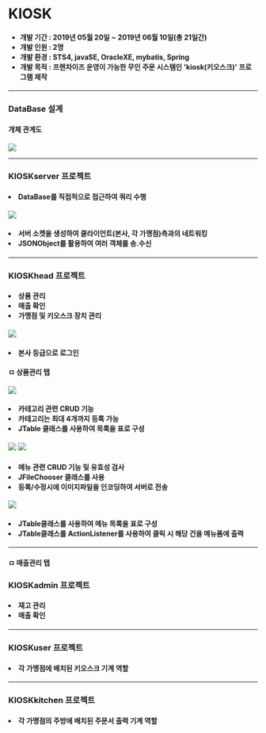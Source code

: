 # KIOSK

<ul>
<h4>
<li>개발 기간 : 2019년 05월 20일 ~ 2019년 06월 10일(총 21일간)</li>
<li>개발 인원 : 2명</li>
<li>개발 환경 : STS4, javaSE, OracleXE, mybatis, Spring</li>
<li>개발 목적 : 프렌차이즈 운영이 가능한 무인 주문 시스템인 'kiosk(키오스크)' 프로그램 제작</li>
</h4>  
</ul>
<hr>
<h3>DataBase 설계</h3>
<h4>개체 관계도</h4>
<img src="https://postfiles.pstatic.net/MjAxOTA2MTFfOTkg/MDAxNTYwMjM5ODQ4Mjk2.43iSLlYii8LQsjabhD2V7TlvKMfKTPuKhiuqsPX_1L8g.LjrH-8dp5nBUbyok8wa-4x0nCVojNqdT0fVmqIjTc_Ig.PNG.dmsl620/%EA%B0%9C%EC%B2%B4%EA%B4%80%EA%B3%84%EB%8F%84.png?type=w580"/>
<hr>
<h3>KIOSKserver 프로젝트</h3>
<h4>
<li>DataBase를 직접적으로 접근하여 쿼리 수행</li>
</h4>
<img src="https://postfiles.pstatic.net/MjAxOTA2MTFfMSAg/MDAxNTYwMjM5ODQ4Mjc4.8aILM1RbQ6-pjPF40K6Gj9uqg946Gpbdi2Gga7qAyTYg.hEtekAEQI1Nmmff93xN7bFcTI2D0hvJ2efO5KuS3VQ8g.PNG.dmsl620/%EC%84%9C%EB%B2%84.png?type=w580" />
<h4>
<li>서버 소켓을 생성하여 클라이언트(본사, 각 가맹점)측과의 네트워킹</li>
<li>JSONObject를 활용하여 여러 객체를 송.수신</li>
</h4>
<hr>
<h3>KIOSKhead 프로젝트</h3>
<h4>
<li>상품 관리</li>
<li>매출 확인</li>
<li>가맹점 및 키오스크 장치 관리</li>
</h4>
<img src="https://postfiles.pstatic.net/MjAxOTA2MTFfMTk5/MDAxNTYwMjQwNDUzMjY5.TXRIrvpC6OEv7e1FJ8WWRPH024N0zvhjXuP8RzuRO6Yg.ytbfdFqBXvuciUraEqdNuZeHEFrGUZoSVW_-DmVNxMog.PNG.dmsl620/%EB%A1%9C%EA%B7%B8%EC%9D%B8_-_root.png?type=w580"/>
<h4>
<li>본사 등급으로 로그인</li>
</h4>
<h4>ㅁ 상품관리 탭</h4>
<img src="https://postfiles.pstatic.net/MjAxOTA2MTFfMTM0/MDAxNTYwMjQwNDUzNzQ1.yooXbpDjSD7S3CdR-lmJllHkDnT4pWX3okxLNYz0Ku8g.2JSaGxu-1e02KShAEgQd3lSFmI1-ikC90mNq3Iqz7Fkg.PNG.dmsl620/%EC%83%81%ED%92%88%EA%B4%80%EB%A6%AC_-_%EC%B9%B4%ED%85%8C%EA%B3%A0%EB%A6%AC_%EB%AA%A9%EB%A1%9D.png?type=w580"/>
<h4>
<li>카테고리 관련 CRUD 기능</li>
<li>카테고리는 최대 4개까지 등록 가능</li>
<li>JTable 클래스를 사용하여 목록을 표로 구성</li>
</h4>
<img src="https://postfiles.pstatic.net/MjAxOTA2MTFfMjgy/MDAxNTYwMjQwNDUzNjA1.axbwLOZlkMGOJtTJ2ETI5D_jARzjckc-xI0D70LlwhAg.yitRUc0zPSpv6xpRcWnE7dB7Nkmn3O2Y58Y2kbxjy7Ug.PNG.dmsl620/%EC%83%81%ED%92%88%EA%B4%80%EB%A6%AC_-_%EC%9D%B4%EB%AF%B8%EC%A7%80_%EB%AF%B8%EB%A6%AC%EB%B3%B4%EA%B8%B0.png?type=w580"/>
<img src="https://postfiles.pstatic.net/MjAxOTA2MTFfNDEg/MDAxNTYwMjQwNDUzNTMx.S4pAWKF39dLsNKOKtYTZibLFnnbnrJSpr-pLxvG3Gawg.C_LEzfpbN-XXjPLS9X38JAPQEx4V7Dbeo-D7pEWqaagg.PNG.dmsl620/%EC%83%81%ED%92%88%EA%B4%80%EB%A6%AC_-_%EB%A9%94%EB%89%B4%EB%93%B1%EB%A1%9D.png?type=w580"/>
<h4>
<li>메뉴 관련 CRUD 기능 및 유효성 검사</li>
<li>JFileChooser 클래스를 사용</li>
<li>등록/수정시에 이미지파일을 인코딩하여 서버로 전송</li>
</h4>
<img src="https://postfiles.pstatic.net/MjAxOTA2MTFfMTQ5/MDAxNTYwMjQwNDUzNTIy.yZoNmum1V52o6lzPNAjOomUmwZyvrIjRIY6MTdIQKc8g.vgpOI-cTN7C2jikq8KNg8wo7GAxwjj6RnC1lmwlEEU4g.PNG.dmsl620/%EC%83%81%ED%92%88%EA%B4%80%EB%A6%AC_-_default.png?type=w580">
<h4>
<li>JTable클래스를 사용하여 메뉴 목록을 표로 구성</li>
<li>JTable클래스를 ActionListener를 사용하여 클릭 시 해당 건을 메뉴폼에 출력</li>
</h4>
<hr>


<h4>ㅁ 매출관리 탭</h4>











<h3>KIOSKadmin 프로젝트</h3>
<h4>
<li>재고 관리</li>
<li>매출 확인</li>
</h4>
<hr>








<h3>KIOSKuser 프로젝트</h3>
<h4>
<li>각 가맹점에 배치된 키오스크 기계 역할</li>
</h4>
<hr>









<h3>KIOSKkitchen 프로젝트</h3>
<h4>
<li>각 가맹점의 주방에 배치된 주문서 출력 기계 역할</li>
</h4>
